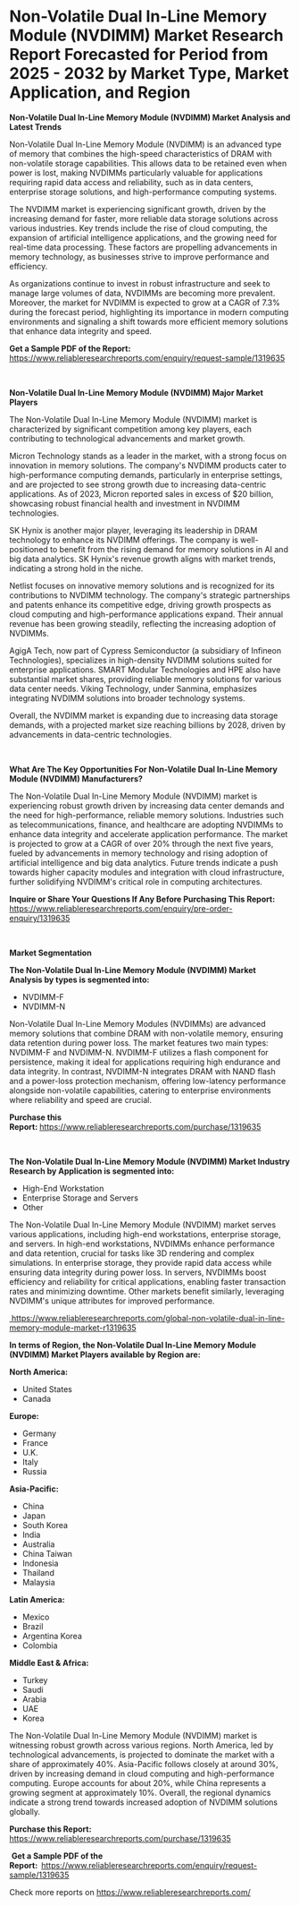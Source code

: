 <p><h1>Non-Volatile Dual In-Line Memory Module (NVDIMM) Market Research Report Forecasted for Period from 2025 -  2032 by Market Type, Market Application, and Region</h1></p><p><strong>Non-Volatile Dual In-Line Memory Module (NVDIMM) Market Analysis and Latest Trends</strong></p>
<p><p>Non-Volatile Dual In-Line Memory Module (NVDIMM) is an advanced type of memory that combines the high-speed characteristics of DRAM with non-volatile storage capabilities. This allows data to be retained even when power is lost, making NVDIMMs particularly valuable for applications requiring rapid data access and reliability, such as in data centers, enterprise storage solutions, and high-performance computing systems.</p><p>The NVDIMM market is experiencing significant growth, driven by the increasing demand for faster, more reliable data storage solutions across various industries. Key trends include the rise of cloud computing, the expansion of artificial intelligence applications, and the growing need for real-time data processing. These factors are propelling advancements in memory technology, as businesses strive to improve performance and efficiency.</p><p>As organizations continue to invest in robust infrastructure and seek to manage large volumes of data, NVDIMMs are becoming more prevalent. Moreover, the market for NVDIMM is expected to grow at a CAGR of 7.3% during the forecast period, highlighting its importance in modern computing environments and signaling a shift towards more efficient memory solutions that enhance data integrity and speed.</p></p>
<p><strong>Get a Sample PDF of the Report:&nbsp;</strong> <a href="https://www.reliableresearchreports.com/enquiry/request-sample/1319635?utm_campaign=2177&utm_medium=2&utm_source=Github&utm_content=ia&utm_term=13022025&utm_id=non-volatile-dual-in-line-memory-module-nvdimm">https://www.reliableresearchreports.com/enquiry/request-sample/1319635</a></p>
<p>&nbsp;</p>
<p><strong>Non-Volatile Dual In-Line Memory Module (NVDIMM) Major Market Players</strong></p>
<p><p>The Non-Volatile Dual In-Line Memory Module (NVDIMM) market is characterized by significant competition among key players, each contributing to technological advancements and market growth.</p><p>Micron Technology stands as a leader in the market, with a strong focus on innovation in memory solutions. The company's NVDIMM products cater to high-performance computing demands, particularly in enterprise settings, and are projected to see strong growth due to increasing data-centric applications. As of 2023, Micron reported sales in excess of $20 billion, showcasing robust financial health and investment in NVDIMM technologies.</p><p>SK Hynix is another major player, leveraging its leadership in DRAM technology to enhance its NVDIMM offerings. The company is well-positioned to benefit from the rising demand for memory solutions in AI and big data analytics. SK Hynix's revenue growth aligns with market trends, indicating a strong hold in the niche.</p><p>Netlist focuses on innovative memory solutions and is recognized for its contributions to NVDIMM technology. The company's strategic partnerships and patents enhance its competitive edge, driving growth prospects as cloud computing and high-performance applications expand. Their annual revenue has been growing steadily, reflecting the increasing adoption of NVDIMMs.</p><p>AgigA Tech, now part of Cypress Semiconductor (a subsidiary of Infineon Technologies), specializes in high-density NVDIMM solutions suited for enterprise applications. SMART Modular Technologies and HPE also have substantial market shares, providing reliable memory solutions for various data center needs. Viking Technology, under Sanmina, emphasizes integrating NVDIMM solutions into broader technology systems.</p><p>Overall, the NVDIMM market is expanding due to increasing data storage demands, with a projected market size reaching billions by 2028, driven by advancements in data-centric technologies.</p></p>
<p>&nbsp;</p>
<p><strong>What Are The Key Opportunities For Non-Volatile Dual In-Line Memory Module (NVDIMM) Manufacturers?</strong></p>
<p><p>The Non-Volatile Dual In-Line Memory Module (NVDIMM) market is experiencing robust growth driven by increasing data center demands and the need for high-performance, reliable memory solutions. Industries such as telecommunications, finance, and healthcare are adopting NVDIMMs to enhance data integrity and accelerate application performance. The market is projected to grow at a CAGR of over 20% through the next five years, fueled by advancements in memory technology and rising adoption of artificial intelligence and big data analytics. Future trends indicate a push towards higher capacity modules and integration with cloud infrastructure, further solidifying NVDIMM's critical role in computing architectures.</p></p>
<p><strong>Inquire or Share Your Questions If Any Before Purchasing This Report:</strong> <a href="https://www.reliableresearchreports.com/enquiry/pre-order-enquiry/1319635?utm_campaign=2177&utm_medium=2&utm_source=Github&utm_content=ia&utm_term=13022025&utm_id=non-volatile-dual-in-line-memory-module-nvdimm">https://www.reliableresearchreports.com/enquiry/pre-order-enquiry/1319635</a></p>
<p>&nbsp;</p>
<p><strong>Market Segmentation</strong></p>
<p><strong>The Non-Volatile Dual In-Line Memory Module (NVDIMM) Market Analysis by types is segmented into:</strong></p>
<p><ul><li>NVDIMM-F</li><li>NVDIMM-N</li></ul></p>
<p><p>Non-Volatile Dual In-Line Memory Modules (NVDIMMs) are advanced memory solutions that combine DRAM with non-volatile memory, ensuring data retention during power loss. The market features two main types: NVDIMM-F and NVDIMM-N. NVDIMM-F utilizes a flash component for persistence, making it ideal for applications requiring high endurance and data integrity. In contrast, NVDIMM-N integrates DRAM with NAND flash and a power-loss protection mechanism, offering low-latency performance alongside non-volatile capabilities, catering to enterprise environments where reliability and speed are crucial.</p></p>
<p><strong>Purchase this Report:&nbsp;</strong><a href="https://www.reliableresearchreports.com/purchase/1319635?utm_campaign=2177&utm_medium=2&utm_source=Github&utm_content=ia&utm_term=13022025&utm_id=non-volatile-dual-in-line-memory-module-nvdimm">https://www.reliableresearchreports.com/purchase/1319635</a></p>
<p>&nbsp;</p>
<p><strong>The Non-Volatile Dual In-Line Memory Module (NVDIMM) Market Industry Research by Application is segmented into:</strong></p>
<p><ul><li>High-End Workstation</li><li>Enterprise Storage and Servers</li><li>Other</li></ul></p>
<p><p>The Non-Volatile Dual In-Line Memory Module (NVDIMM) market serves various applications, including high-end workstations, enterprise storage, and servers. In high-end workstations, NVDIMMs enhance performance and data retention, crucial for tasks like 3D rendering and complex simulations. In enterprise storage, they provide rapid data access while ensuring data integrity during power loss. In servers, NVDIMMs boost efficiency and reliability for critical applications, enabling faster transaction rates and minimizing downtime. Other markets benefit similarly, leveraging NVDIMM's unique attributes for improved performance.</p></p>
<p><a href="https://www.reliableresearchreports.com/global-non-volatile-dual-in-line-memory-module-market-r1319635?utm_campaign=2177&utm_medium=2&utm_source=Github&utm_content=ia&utm_term=13022025&utm_id=non-volatile-dual-in-line-memory-module-nvdimm">&nbsp;https://www.reliableresearchreports.com/global-non-volatile-dual-in-line-memory-module-market-r1319635</a></p>
<p><strong>In terms of Region, the Non-Volatile Dual In-Line Memory Module (NVDIMM) Market Players available by Region are:</strong></p>
<p>
    <p> <strong> North America: </strong>
        <ul>
            <li>United States</li>
            <li>Canada</li>
        </ul>
        </p> 
    <p> <strong> Europe: </strong>
        <ul>
            <li>Germany</li>
            <li>France</li>
            <li>U.K.</li>
            <li>Italy</li>
            <li>Russia</li>
        </ul>
        </p> 
    <p> <strong> Asia-Pacific: </strong>
        <ul>
            <li>China</li>
            <li>Japan</li>
            <li>South Korea</li>
            <li>India</li>
            <li>Australia</li>
            <li>China Taiwan</li>
            <li>Indonesia</li>
            <li>Thailand</li>
            <li>Malaysia</li>
        </ul>
        </p> 
    <p> <strong> Latin America: </strong>
        <ul>
            <li>Mexico</li>
            <li>Brazil</li>
            <li>Argentina Korea</li>
            <li>Colombia</li>
        </ul>
        </p> 
    <p> <strong> Middle East & Africa: </strong>
        <ul>
            <li>Turkey</li>
            <li>Saudi</li>
            <li>Arabia</li>
            <li>UAE</li>
            <li>Korea</li>
        </ul>
    </p>
    </p>
<p><p>The Non-Volatile Dual In-Line Memory Module (NVDIMM) market is witnessing robust growth across various regions. North America, led by technological advancements, is projected to dominate the market with a share of approximately 40%. Asia-Pacific follows closely at around 30%, driven by increasing demand in cloud computing and high-performance computing. Europe accounts for about 20%, while China represents a growing segment at approximately 10%. Overall, the regional dynamics indicate a strong trend towards increased adoption of NVDIMM solutions globally.</p></p>
<p><strong>Purchase this Report: </strong><a href="https://www.reliableresearchreports.com/purchase/1319635?utm_campaign=2177&utm_medium=2&utm_source=Github&utm_content=ia&utm_term=13022025&utm_id=non-volatile-dual-in-line-memory-module-nvdimm">https://www.reliableresearchreports.com/purchase/1319635</a></p>
<p>&nbsp;<strong>Get a Sample PDF of the Report:&nbsp;&nbsp;</strong><a href="https://www.reliableresearchreports.com/enquiry/request-sample/1319635?utm_campaign=2177&utm_medium=2&utm_source=Github&utm_content=ia&utm_term=13022025&utm_id=non-volatile-dual-in-line-memory-module-nvdimm">https://www.reliableresearchreports.com/enquiry/request-sample/1319635</a></p>
<p><strong></strong></p>
<p>Check more reports on <a href="https://www.reliableresearchreports.com/?utm_campaign=2177&utm_medium=2&utm_source=Github&utm_content=ia&utm_term=13022025&utm_id=non-volatile-dual-in-line-memory-module-nvdimm">https://www.reliableresearchreports.com/</a></p>